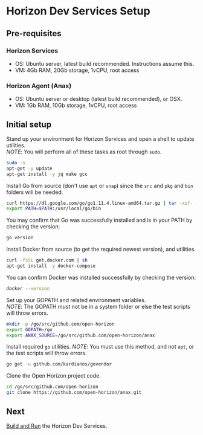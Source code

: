 # Horizon Dev Services Setup

## Pre-requisites

### Horizon Services
+ OS: Ubuntu server, latest build recommended.  Instructions assume this.
+ VM: 4Gb RAM, 20Gb storage, 1vCPU, root access

### Horizon Agent (Anax)
+ OS: Ubuntu server or desktop (latest build recommended), or OSX.  
+ VM: 1Gb RAM, 10Gb storage, 1vCPU, root access

## Initial setup

Stand up your environment for Horizon Services and open a shell to update utilities.  
*NOTE*: You will perform all of these tasks as root through `sudo`.

``` bash
sudo -s
apt-get -y update
apt-get install -y jq make gcc
```

Install Go from source (don't use `apt` or `snap`) since the `src` and `pkg` and `bin` folders will be needed.

``` bash
curl https://dl.google.com/go/go1.11.4.linux-amd64.tar.gz | tar -xzf- -C /usr/local/
export PATH=$PATH:/usr/local/go/bin
```

You may confirm that Go was successfully installed and is in your PATH by checking the version:

``` bash
go version
```

Install Docker from source (to get the required newest version), and utilities.

``` bash
curl -fsSL get.docker.com | sh
apt-get install -y docker-compose
```

You can confirm Docker was installed successfully by checking the version:

``` bash
docker --version
```

Set up your GOPATH and related environment variables.  
*NOTE*: The GOPATH _must_ not be in a system folder or else the test scripts will throw errors.

``` bash
mkdir -p /go/src/github.com/open-horizon
export GOPATH=/go
export ANAX_SOURCE=/go/src/github.com/open-horizon/anax
```

Install required `go` utilities.  *NOTE*: You must use this method, and not `apt`, or the test scripts will throw errors.

``` bash
go get -u github.com/kardianos/govendor
```

Clone the Open Horizon project code.

``` bash
cd /go/src/github.com/open-horizon
git clone https://github.com/open-horizon/anax.git
```

## Next

[Build and Run](02-build-and-run-horizon.md) the Horizon Dev Services.
